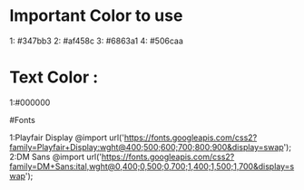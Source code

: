 # Important Color to use 

1: #347bb3
2: #af458c
3: #6863a1
4: #506caa

# Text Color : 

1:#000000

#Fonts 

1:Playfair Display  @import url('https://fonts.googleapis.com/css2?family=Playfair+Display:wght@400;500;600;700;800;900&display=swap');
2:DM Sans @import url('https://fonts.googleapis.com/css2?family=DM+Sans:ital,wght@0,400;0,500;0,700;1,400;1,500;1,700&display=swap');
